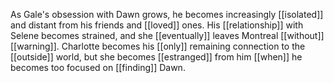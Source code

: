 As Gale's obsession with Dawn grows, he becomes increasingly [[isolated]] and distant from his friends and [[loved]] ones. His [[relationship]] with Selene becomes strained, and she [[eventually]] leaves Montreal [[without]] [[warning]]. Charlotte becomes his [[only]] remaining connection to the [[outside]] world, but she becomes [[estranged]] from him [[when]] he becomes too focused on [[finding]] Dawn.

